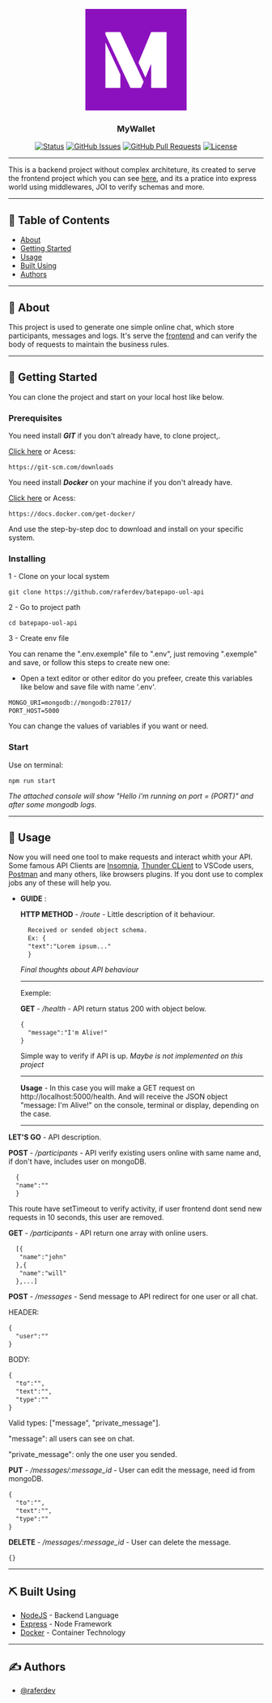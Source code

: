 <p align="center">
 <img width=200px height=200px src="./readme.png" alt="Project logo">
</p>

<h3 align="center">MyWallet</h3>

<div align="center">

[![Status](https://img.shields.io/badge/status-closed-red.svg)]()
[![GitHub Issues](https://img.shields.io/github/issues/raferdev/batepapo-uol-api.svg)](https://github.com//raferdev/batepapo-uol-api/issues)
[![GitHub Pull Requests](https://img.shields.io/github/issues-pr/kylelobo/The-Documentation-Compendium.svg)](https://github.com/raferdev/batepapo-uol-api/pulls)
[![License](https://img.shields.io/badge/license-MIT-blue.svg)](/LICENSE)

</div>

---

<p align="center"> 

This is a backend project without complex architeture, its created to serve the frontend project which you can see <a href="https://github.com/raferdev/batepapo-uol">here</a>, and its a pratice into express world using middlewares, JOI to verify schemas and more. 
</p>

---

## 📝 Table of Contents

- [About](#about)
- [Getting Started](#getting_started)
- [Usage](#usage)
- [Built Using](#built_using)
- [Authors](#authors)

---

## 🧐 About <a name = "about"></a>

This project is used to generate one simple online chat, which store participants, messages and logs. It's serve the <a href="https://github.com/raferdev/batepapo-uol">frontend</a> and can verify the body of requests to maintain the business rules.

---

## 🏁 Getting Started <a name = "getting_started"></a>

You can clone the project and start on your local host like below.

### Prerequisites
You need install ***GIT*** if you don't already have, to clone project,.

<a href="https://git-scm.com/downloads">Click here</a> or Acess: 

```
https://git-scm.com/downloads
```


You need install ***Docker*** on your machine if you don't already have.

<a href="https://docs.docker.com/get-docker">Click here</a> or Acess: 
```
https://docs.docker.com/get-docker/
```
And use the step-by-step doc to download and install on your specific system.

### Installing

1 - Clone on your local system

 ```
 git clone https://github.com/raferdev/batepapo-uol-api
 ```

2 - Go to project path 

```
cd batepapo-uol-api
```

3 - Create env file

You can rename the ".env.exemple" file to ".env", just removing ".exemple" and save, or follow this steps to create new one:

- Open a text editor or other editor do you prefeer, create this variables like below and save file with name '.env'.


 ```
MONGO_URI=mongodb://mongodb:27017/
PORT_HOST=5000
```
You can change the values of variables if you want or need.

### Start

Use on terminal:
```
npm run start
```
*The attached console will show "Hello i'm running on port = (PORT)" and after some mongodb logs.*

---
## 🎈 Usage <a name="usage"></a>

Now you will need one tool to make requests and interact whith your API. Some famous API Clients are <a href="https://insomnia.rest/download">Insomnia</a>, <a href="https://marketplace.visualstudio.com/items?itemName=rangav.vscode-thunder-client">Thunder CLient</a> to VSCode users, <a href="https://www.postman.com/">Postman</a> and many others, like browsers plugins. If you dont use to complex jobs any of these will help you.

- **GUIDE** : 

    **HTTP METHOD** - */route* -  Little description of it behaviour.

  ```
    Received or sended object schema.
    Ex: {
    "text":"Lorem ipsum..."
    }
  ```
  *Final thoughts about API behaviour*

  ---
  Exemple:

  **GET** - */health* - API return status 200 with object below.
  ```
  {
    "message":"I'm Alive!"
  }
  ```
  Simple way to verify if API is up. *Maybe is not implemented on this project*
  
  ---
  **Usage** - In this case you will make a GET request on http://localhost:5000/health. And will receive the JSON object "message: I'm Alive!" on the console, terminal or display, depending on the case.
  
  ---

**LET'S GO** - API description.

**POST** - */participants* - API verify existing users online with same name and, if don't have, includes user on mongoDB.

```
  {
  "name":""
  }
```
This route have setTimeout to verify activity, if user frontend dont send new requests in 10 seconds, this user are removed.

**GET** - */participants* - API return one array with online users.
```
  [{
   "name":"john"
  },{
   "name":"will"
  },...]
```
**POST** - */messages* - Send message to API redirect for one user or all chat.

HEADER:
```
{
  "user":""
}
```
 BODY:
```
{
  "to":"",
  "text":"",
  "type":""
}
```
Valid types: ["message", "private_message"].

"message": all users can see on chat.

"private_message": only the one user you sended.

**PUT** - */messages/:message_id* - User can edit the message, need id from mongoDB.

```
{
  "to":"",
  "text":"",
  "type":""
}
```
**DELETE** - */messages/:message_id* - User can delete the message.
```
{}
```


---

## ⛏️ Built Using <a name = "built_using"></a>

- [NodeJS](https://nodejs.org/en/docs/) - Backend Language
- [Express](https://expressjs.com/pt-br/) - Node Framework
- [Docker](https://www.docker.com/) - Container Technology


---
## ✍️ Authors <a name = "authors"></a>

- [@raferdev](https://github.com/raferdev)
